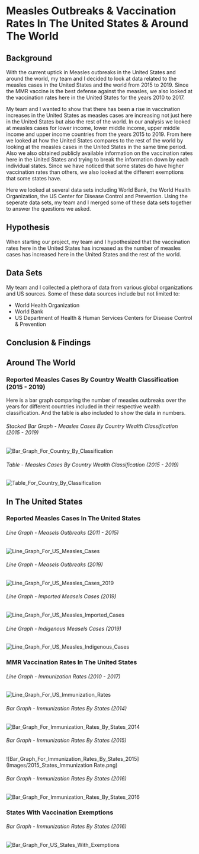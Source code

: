 # Measles Outbreaks & Vaccination Rates In The United States & Around The World

## Background

With the current uptick in Measles outbreaks in the United States and around the world, my team and I decided to look at data related to the measles cases in the United States and the world from 2015 to 2019. Since the MMR vaccine is the best defense against the measles, we also looked at the vaccination rates here in the United States for the years 2010 to 2017.

My team and I wanted to show that there has been a rise in vaccination increases in the United States as measles cases are increasing not just here in the United States but also the rest of the world. In our analysis we looked at measles cases for lower income, lower middle income, upper middle income and upper income countries from the years 2015 to 2019. From here we looked at how the United States compares to the rest of the world by looking at the measles cases in the United States in the same time period. Also we also obtained publicly available information on the vaccination rates here in the United States and trying to break the information down by each individual states. Since we have noticed that some states do have higher vaccination rates than others, we also looked at the different exemptions that some states have.

Here we looked at several data sets including World Bank, the World Health Organization, the US Center for Disease Control and Prevention. Using the seperate data sets, my team and I merged some of these data sets together to answer the questions we asked.

## Hypothesis
When starting our project, my team and I hypothesized that the vaccination rates here in the United States has increased as the number of measles cases has increased here in the United States and the rest of the world.

## Data Sets
My team and I collected a plethora of data from various global organizations and US sources. Some of these data sources include but not limited to:
* World Health Organization
* World Bank
* US Department of Health & Human Services Centers for Disease Control & Prevention

## Conclusion & Findings

## Around The World

### Reported Measles Cases By Country Wealth Classification (2015 - 2019)

Here is a bar graph comparing the number of measles outbreaks over the years for different countries included in their respective wealth classification. And the table is also included to show the data in numbers.

###### Stacked Bar Graph - Measles Cases By Country Wealth Classification (2015 - 2019)
![Bar_Graph_For_Country_By_Classification](Images/Measles_Cases_By_Country_Wealth_Classification.png)

###### Table - Measles Cases By Country Wealth Classification (2015 - 2019)
![Table_For_Country_By_Classification](Images/Measles_Outbreaks_By_Country_Income_Classification_Table.png)

## In The United States

### Reported Measles Cases In The United States

###### Line Graph - Measels Outbreaks (2011 - 2015)
![Line_Graph_For_US_Measles_Cases](Images/Outbreaks_In_US_2011-2015.png)

###### Line Graph - Measels Outbreaks (2019)
![Line_Graph_For_US_Measles_Cases_2019](Images/2019_Measles_Cases_In_The_US.png)

###### Line Graph - Imported Measels Cases (2019)
![Line_Graph_For_US_Measles_Imported_Cases](Images/2019_Imported_Measles_Cases.png)

###### Line Graph - Indigenous Measels Cases (2019)
![Line_Graph_For_US_Measles_Indigenous_Cases](Images/2019_US_Indigenous_Measles_Cases.png)

### MMR Vaccination Rates In The United States

###### Line Graph - Immunization Rates (2010 - 2017)
![Line_Graph_For_US_Immunization_Rates](Images/Immunization_Rates_US_2010_2017.png)

###### Bar Graph - Immunization Rates By States (2014)
![Bar_Graph_For_Immunization_Rates_By_States_2014](Images/2014_States_Immunization_Rate.png)

###### Bar Graph - Immunization Rates By States (2015)
![Bar_Graph_For_Immunization_Rates_By_States_2015](Images/2015_States_Immunization Rate.png)

###### Bar Graph - Immunization Rates By States (2016)
![Bar_Graph_For_Immunization_Rates_By_States_2016](Images/2016_States_Immunization_Rate.png)

### States With Vaccination Exemptions

###### Bar Graph - Immunization Rates By States (2016)
![Bar_Graph_For_US_States_With_Exemptions](Images/Percentage_Of_States_With_Immunization_Exemptions.png)
